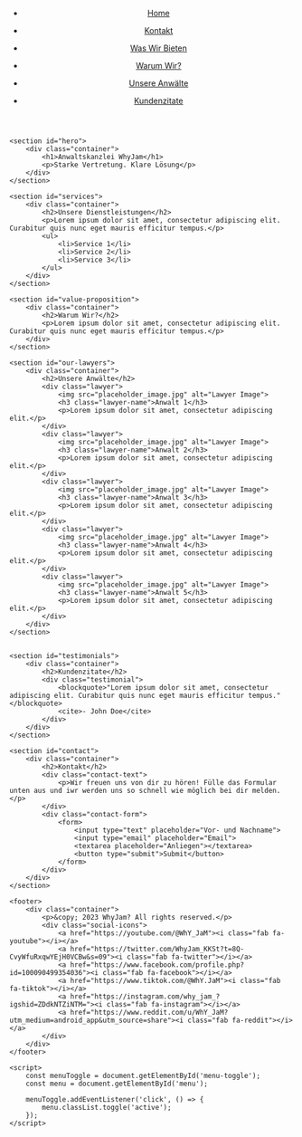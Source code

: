 <!DOCTYPE html>
<html lang="en">

<head>
    <meta charset="UTF-8">
    <meta name="viewport" content="width=device-width, initial-scale=1.0">
    <title>WhyJam Law Firm</title>
    <link rel="stylesheet" href="styles.css">
    <link rel="stylesheet" href="https://cdnjs.cloudflare.com/ajax/libs/font-awesome/6.0.0-beta3/css/all.min.css" integrity="sha512-z0XNJfVo6JQXbpXdRMUGONWJChcwLtnXhV6yPLoJ0JdKLY2e+6Zw6MKskwLQn95aqlkxyJ0+gnqYPAP8xzA0hA==" crossorigin="anonymous" referrerpolicy="no-referrer" />
    <link href="https://fonts.googleapis.com/css?family=Roboto:400,700" rel="stylesheet">
    <link rel="stylesheet" href="https://cdnjs.cloudflare.com/ajax/libs/font-awesome/6.0.0-beta3/css/all.min.css">
    <script src="script.js"></script>
</head>

<body>
     <header>
        <div class="container">
            <div class="menu-toggle" id="menu-toggle">
                <i class="fas fa-bars"></i>
            </div>
            <nav id="menu">
                <ul>
                    <li><a href="#hero">Home</a></li>
                </ul>
                <ul>
                    <li><a href="#contact">Kontakt</a></li>
                </ul>
                <ul>
                    <li><a href="#services">Was Wir Bieten</a></li>
                </ul>
                <ul>
                    <li><a href="#value-proposition">Warum Wir?</a></li>
                </ul>
                <ul>
                    <li><a href="#our-lawyers">Unsere Anwälte</a></li>
                </ul>
                <ul>
                    <li><a href="#testimonials">Kundenzitate</a></li>
                </ul>
            </nav>
        </div>
    </header>

    <section id="hero">
        <div class="container">
            <h1>Anwaltskanzlei WhyJam</h1>
            <p>Starke Vertretung. Klare Lösung</p>
        </div>
    </section>

    <section id="services">
        <div class="container">
            <h2>Unsere Dienstleistungen</h2>
            <p>Lorem ipsum dolor sit amet, consectetur adipiscing elit. Curabitur quis nunc eget mauris efficitur tempus.</p>
            <ul>
                <li>Service 1</li>
                <li>Service 2</li>
                <li>Service 3</li>
            </ul>
        </div>
    </section>

    <section id="value-proposition">
        <div class="container">
            <h2>Warum Wir?</h2>
            <p>Lorem ipsum dolor sit amet, consectetur adipiscing elit. Curabitur quis nunc eget mauris efficitur tempus.</p>
        </div>
    </section>

    <section id="our-lawyers">
        <div class="container">
            <h2>Unsere Anwälte</h2>
            <div class="lawyer">
                <img src="placeholder_image.jpg" alt="Lawyer Image">
                <h3 class="lawyer-name">Anwalt 1</h3>
                <p>Lorem ipsum dolor sit amet, consectetur adipiscing elit.</p>
            </div>
            <div class="lawyer">
                <img src="placeholder_image.jpg" alt="Lawyer Image">
                <h3 class="lawyer-name">Anwalt 2</h3>
                <p>Lorem ipsum dolor sit amet, consectetur adipiscing elit.</p>
            </div>
            <div class="lawyer">
                <img src="placeholder_image.jpg" alt="Lawyer Image">
                <h3 class="lawyer-name">Anwalt 3</h3>
                <p>Lorem ipsum dolor sit amet, consectetur adipiscing elit.</p>
            </div>
            <div class="lawyer">
                <img src="placeholder_image.jpg" alt="Lawyer Image">
                <h3 class="lawyer-name">Anwalt 4</h3>
                <p>Lorem ipsum dolor sit amet, consectetur adipiscing elit.</p>
            </div>
            <div class="lawyer">
                <img src="placeholder_image.jpg" alt="Lawyer Image">
                <h3 class="lawyer-name">Anwalt 5</h3>
                <p>Lorem ipsum dolor sit amet, consectetur adipiscing elit.</p>
            </div>
        </div>
    </section>


    <section id="testimonials">
        <div class="container">
            <h2>Kundenzitate</h2>
            <div class="testimonial">
                <blockquote>"Lorem ipsum dolor sit amet, consectetur adipiscing elit. Curabitur quis nunc eget mauris efficitur tempus."</blockquote>
                <cite>- John Doe</cite>
            </div>
        </div>
    </section>

    <section id="contact">
        <div class="container">
            <h2>Kontakt</h2>
            <div class="contact-text">
                <p>Wir freuen uns von dir zu hören! Fülle das Formular unten aus und iwr werden uns so schnell wie möglich bei dir melden.</p>
            </div>
            <div class="contact-form">
                <form>
                    <input type="text" placeholder="Vor- und Nachname">
                    <input type="email" placeholder="Email">
                    <textarea placeholder="Anliegen"></textarea>
                    <button type="submit">Submit</button>
                </form>
            </div>
        </div>
    </section>

    <footer>
        <div class="container">
            <p>&copy; 2023 WhyJam? All rights reserved.</p>
            <div class="social-icons">
                <a href="https://youtube.com/@WhY_JaM"><i class="fab fa-youtube"></i></a>
                <a href="https://twitter.com/WhyJam_KKSt?t=8Q-CvyWfuRxqwYEjH0VCBw&s=09"><i class="fab fa-twitter"></i></a>
                <a href="https://www.facebook.com/profile.php?id=100090499354036"><i class="fab fa-facebook"></i></a>
                <a href="https://www.tiktok.com/@WhY.JaM"><i class="fab fa-tiktok"></i></a>
                <a href="https://instagram.com/why_jam_?igshid=ZDdkNTZiNTM="><i class="fab fa-instagram"></i></a>
                <a href="https://www.reddit.com/u/WhY_JaM?utm_medium=android_app&utm_source=share"><i class="fab fa-reddit"></i></a>
            </div>
        </div>
    </footer>

    <script>
        const menuToggle = document.getElementById('menu-toggle');
        const menu = document.getElementById('menu');

        menuToggle.addEventListener('click', () => {
            menu.classList.toggle('active');
        });
    </script>
</body>

</html>

